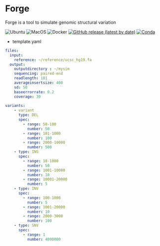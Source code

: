 # Forge
Forge is a tool to simulate genomic structural variation

![Ubuntu](https://github.com/sakkayaphab/forge/workflows/Ubuntu/badge.svg?branch=master)
![MacOS](https://github.com/sakkayaphab/forge/workflows/MacOS/badge.svg?branch=master)
![Docker](https://github.com/sakkayaphab/forge/workflows/Docker/badge.svg?branch=master)
[![GitHub release (latest by date)](https://img.shields.io/github/v/release/sakkayaphab/forge)](https://github.com/sakkayaphab/forge/releases)
[![Conda](https://img.shields.io/conda/v/bioconda/forge?color=blue&label=Anaconda%20Cloud)](https://anaconda.org/bioconda/forge)


* template.yaml
```yaml
files:
  input:
    reference: ~/reference/ucsc_hg19.fa
  output:
    outputdirectory : ~/mysim
    sequencing: paired-end
    readlength: 101
    averageinsertsize: 400
    sd: 50
    baseerrorrate: 0.2
    coverage: 30
    
variants:
    - variant    
      type: DEL
      spec:
        - range: 50-100
          number: 50
        - range: 101-1000
          number: 100
        - range: 2000-10000
          number: 500
    - type: INS
      spec:
        - range: 10-1000
          number: 50
        - range: 1001-10000
          number: 10
        - range: 10001-20000
          number: 5
    - type: INV
      spec:
        - range: 100-1000
          number: 5
        - range: 1001-20000
          number: 10
        - range: 2000-3000
          number: 100
    - type: SNV
      spec:
        - range: 1
          number: 4000000
```
